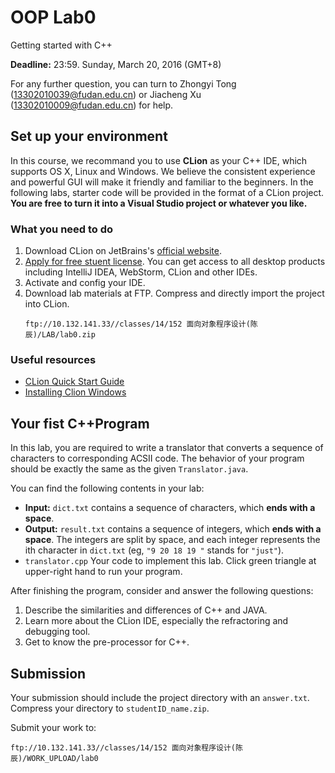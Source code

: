 # OOP Lab0

Getting started with C++

**Deadline:** 23:59. Sunday, March 20, 2016 (GMT+8)

For any further question, you can turn to Zhongyi Tong (13302010039@fudan.edu.cn) or Jiacheng Xu (13302010009@fudan.edu.cn) for help.

## Set up your environment

In this course, we recommand you to use **CLion** as your C++ IDE, which supports OS X, Linux and Windows. We believe the consistent experience and powerful GUI will make it friendly and familiar to the beginners. In the following labs, starter code will be provided in the format of a CLion project. **You are free to turn it into a Visual Studio project or whatever you like.**

### What you need to do

1. Download CLion on JetBrains's [official website](https://www.jetbrains.com/clion/).
2. [Apply for free stuent license](https://www.jetbrains.com/shop/eform/students). You can get access to all desktop products including IntelliJ IDEA, WebStorm, CLion and other IDEs.
3. Activate and config your IDE.
4. Download lab materials at FTP. Compress and directly import the project into CLion.
   ```
   ftp://10.132.141.33//classes/14/152 面向对象程序设计(陈辰)/LAB/lab0.zip
   ```

### Useful resources

- [CLion Quick Start Guide](https://www.jetbrains.com/clion/help/quick-start-guide.html)
- [Installing Clion Windows](https://www.youtube.com/watch?v=00_Nj94aDQk)

## Your fist C++Program

In this lab, you are required to write a translator that converts a sequence of characters to corresponding ACSII code. The behavior of your program should be exactly the same as the given `Translator.java`.

You can find the following contents in your lab:

- **Input:** `dict.txt` contains a sequence of characters, which **ends with a space**.
- **Output:** `result.txt` contains a sequence of integers, which **ends with a space**. The integers are split by space, and each integer represents the ith character in `dict.txt` (eg, `"9 20 18 19 "` stands for `"just"`).
- `translator.cpp` Your code to implement this lab. Click green triangle at upper-right hand to run your program.

After finishing the program, consider and answer the following questions:

1. Describe the similarities and differences of C++ and JAVA. 
2. Learn more about the CLion IDE, especially the refractoring and debugging tool.
3. Get to know the pre-processor for C++.

## Submission

Your submission should include the project directory with an `answer.txt`. Compress your directory to `studentID_name.zip`.

Submit your work to:

```
ftp://10.132.141.33//classes/14/152 面向对象程序设计(陈辰)/WORK_UPLOAD/lab0
```